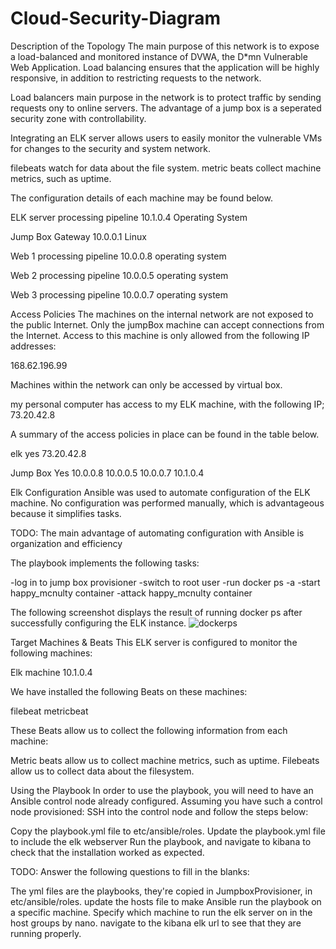 # Cloud-Security-Diagram
Description of the Topology
The main purpose of this network is to expose a load-balanced and monitored instance of DVWA, the D*mn Vulnerable Web Application.
Load balancing ensures that the application will be highly responsive, in addition to restricting requests to the network.

Load balancers main purpose in the network is to protect traffic by sending requests ony to online servers. The advantage of a jump box is a seperated security zone with controllability. 

Integrating an ELK server allows users to easily monitor the vulnerable VMs for changes to the security and system network.

filebeats watch for data about the file system. 
metric beats collect machine metrics, such as uptime.

The configuration details of each machine may be found below.


ELK server
processing pipeline
10.1.0.4
Operating System



Jump Box
Gateway
10.0.0.1
Linux


Web 1
processing pipeline
10.0.0.8
operating system


Web 2
processing pipeline
10.0.0.5
operating system



Web 3
processing pipeline
10.0.0.7
operating system




Access Policies
The machines on the internal network are not exposed to the public Internet.
Only the jumpBox machine can accept connections from the Internet. Access to this machine is only allowed from the following IP addresses:

168.62.196.99

Machines within the network can only be accessed by virtual box.

my personal computer has access to my ELK machine, with the following IP; 73.20.42.8

A summary of the access policies in place can be found in the table below.



elk
yes
73.20.42.8




Jump Box
Yes
10.0.0.8 10.0.0.5 10.0.0.7 10.1.0.4














Elk Configuration
Ansible was used to automate configuration of the ELK machine. No configuration was performed manually, which is advantageous because it simplifies tasks.

TODO: The main advantage of automating configuration with Ansible is organization and efficiency 

The playbook implements the following tasks:

-log in to jump box provisioner
-switch to root user
-run docker ps -a
-start happy_mcnulty container
-attack happy_mcnulty container

The following screenshot displays the result of running docker ps after successfully configuring the ELK instance.
![dockerps](https://user-images.githubusercontent.com/78867429/124203534-2a093f80-da9a-11eb-9b0f-ded12e806a4e.PNG)




Target Machines & Beats
This ELK server is configured to monitor the following machines:

Elk machine 10.1.0.4

We have installed the following Beats on these machines:

filebeat
metricbeat

These Beats allow us to collect the following information from each machine:

Metric beats allow us to collect machine metrics, such as uptime. Filebeats allow us to collect data about the filesystem.


Using the Playbook
In order to use the playbook, you will need to have an Ansible control node already configured. Assuming you have such a control node provisioned:
SSH into the control node and follow the steps below:

Copy the playbook.yml file to etc/ansible/roles.
Update the playbook.yml file to include the elk webserver
Run the playbook, and navigate to kibana to check that the installation worked as expected.

TODO: Answer the following questions to fill in the blanks:

The yml files are the playbooks, they're copied in JumpboxProvisioner, in etc/ansible/roles.
update the hosts file to make Ansible run the playbook on a specific machine. Specify which machine to run the elk server on in the host groups by nano.
navigate to the kibana elk url to see that they are running properly.
